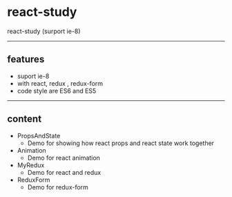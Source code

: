 # react-study
react-study (surport ie-8)

------------

## features

- suport ie-8
- with react, redux , redux-form
- code style are ES6 and ES5

------------

## content

- PropsAndState
  * Demo for showing how react props and react state work together
- Animation
  * Demo for react animation
- MyRedux
  * Demo for react and redux
- ReduxForm
  * Demo for redux-form
